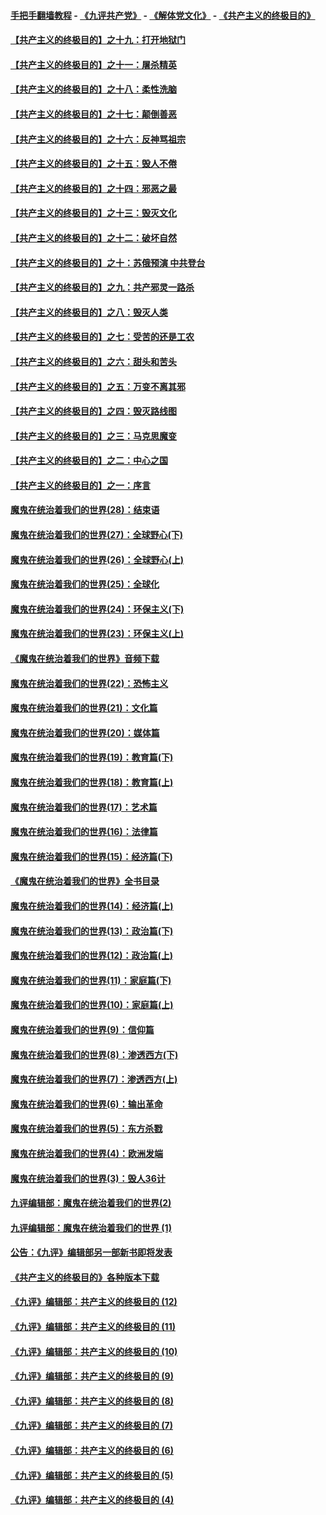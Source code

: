 #### [手把手翻墙教程](https://github.com/gfw-breaker/guides/wiki) -  [《九评共产党》](https://github.com/gfw-breaker/9ping.md?t=05052137) - [《解体党文化》](https://github.com/gfw-breaker/jtdwh.md?t=05052137) - [《共产主义的终极目的》](https://github.com/gfw-breaker/gczydzjmd.md?t=05052137)

#### [【共产主义的终极目的】之十九：打开地狱门](../pages/nsc422/n11206376.md?t=05052137) 

#### [【共产主义的终极目的】之十一：屠杀精英](../pages/nsc422/n11118442.md?t=05052137) 

#### [【共产主义的终极目的】之十八：柔性洗脑](../pages/nsc422/n11199994.md?t=05052137) 

#### [【共产主义的终极目的】之十七：颠倒善恶](../pages/nsc422/n11179782.md?t=05052137) 

#### [【共产主义的终极目的】之十六：反神骂祖宗](../pages/nsc422/n11166798.md?t=05052137) 

#### [【共产主义的终极目的】之十五：毁人不倦](../pages/nsc422/n11166792.md?t=05052137) 

#### [【共产主义的终极目的】之十四：邪恶之最](../pages/nsc422/n11150249.md?t=05052137) 

#### [【共产主义的终极目的】之十三：毁灭文化](../pages/nsc422/n11135227.md?t=05052137) 

#### [【共产主义的终极目的】之十二：破坏自然](../pages/nsc422/n11135214.md?t=05052137) 

#### [【共产主义的终极目的】之十：苏俄预演 中共登台](../pages/nsc422/n11118424.md?t=05052137) 

#### [【共产主义的终极目的】之九：共产邪灵一路杀](../pages/nsc422/n11114139.md?t=05052137) 

#### [【共产主义的终极目的】之八：毁灭人类](../pages/nsc422/n11108503.md?t=05052137) 

#### [【共产主义的终极目的】之七：受苦的还是工农](../pages/nsc422/n11101809.md?t=05052137) 

#### [【共产主义的终极目的】之六：甜头和苦头](../pages/nsc422/n11096971.md?t=05052137) 

#### [【共产主义的终极目的】之五：万变不离其邪](../pages/nsc422/n11091285.md?t=05052137) 

#### [【共产主义的终极目的】之四：毁灭路线图](../pages/nsc422/n11086284.md?t=05052137) 

#### [【共产主义的终极目的】之三：马克思魔变](../pages/nsc422/n11061941.md?t=05052137) 

#### [【共产主义的终极目的】之二：中心之国](../pages/nsc422/n11047728.md?t=05052137) 

#### [【共产主义的终极目的】之一：序言](../pages/nsc422/n11086077.md?t=05052137) 

#### [魔鬼在统治着我们的世界(28)：结束语](../pages/nsc422/n10936246.md?t=05052137) 

#### [魔鬼在统治着我们的世界(27)：全球野心(下)](../pages/nsc422/n10928319.md?t=05052137) 

#### [魔鬼在统治着我们的世界(26)：全球野心(上)](../pages/nsc422/n10900318.md?t=05052137) 

#### [魔鬼在统治着我们的世界(25)：全球化](../pages/nsc422/n10788205.md?t=05052137) 

#### [魔鬼在统治着我们的世界(24)：环保主义(下)](../pages/nsc422/n10695307.md?t=05052137) 

#### [魔鬼在统治着我们的世界(23)：环保主义(上)](../pages/nsc422/n10688613.md?t=05052137) 

#### [《魔鬼在统治着我们的世界》音频下载](../pages/nsc422/n10635553.md?t=05052137) 

#### [魔鬼在统治着我们的世界(22)：恐怖主义](../pages/nsc422/n10614727.md?t=05052137) 

#### [魔鬼在统治着我们的世界(21)：文化篇](../pages/nsc422/n10597706.md?t=05052137) 

#### [魔鬼在统治着我们的世界(20)：媒体篇](../pages/nsc422/n10586579.md?t=05052137) 

#### [魔鬼在统治着我们的世界(19)：教育篇(下)](../pages/nsc422/n10564808.md?t=05052137) 

#### [魔鬼在统治着我们的世界(18)：教育篇(上)](../pages/nsc422/n10526970.md?t=05052137) 

#### [魔鬼在统治着我们的世界(17)：艺术篇](../pages/nsc422/n10499093.md?t=05052137) 

#### [魔鬼在统治着我们的世界(16)：法律篇](../pages/nsc422/n10485969.md?t=05052137) 

#### [魔鬼在统治着我们的世界(15)：经济篇(下)](../pages/nsc422/n10469975.md?t=05052137) 

#### [《魔鬼在统治着我们的世界》全书目录](../pages/nsc422/n10464261.md?t=05052137) 

#### [魔鬼在统治着我们的世界(14)：经济篇(上)](../pages/nsc422/n10457370.md?t=05052137) 

#### [魔鬼在统治着我们的世界(13)：政治篇(下)](../pages/nsc422/n10448270.md?t=05052137) 

#### [魔鬼在统治着我们的世界(12)：政治篇(上)](../pages/nsc422/n10444576.md?t=05052137) 

#### [魔鬼在统治着我们的世界(11)：家庭篇(下)](../pages/nsc422/n10440961.md?t=05052137) 

#### [魔鬼在统治着我们的世界(10)：家庭篇(上)](../pages/nsc422/n10435448.md?t=05052137) 

#### [魔鬼在统治着我们的世界(9)：信仰篇](../pages/nsc422/n10432159.md?t=05052137) 

#### [魔鬼在统治着我们的世界(8)：渗透西方(下)](../pages/nsc422/n10429603.md?t=05052137) 

#### [魔鬼在统治着我们的世界(7)：渗透西方(上)](../pages/nsc422/n10426013.md?t=05052137) 

#### [魔鬼在统治着我们的世界(6)：输出革命](../pages/nsc422/n10421536.md?t=05052137) 

#### [魔鬼在统治着我们的世界(5)：东方杀戮](../pages/nsc422/n10417707.md?t=05052137) 

#### [魔鬼在统治着我们的世界(4)：欧洲发端](../pages/nsc422/n10414890.md?t=05052137) 

#### [魔鬼在统治着我们的世界(3)：毁人36计](../pages/nsc422/n10411583.md?t=05052137) 

#### [九评编辑部：魔鬼在统治着我们的世界(2)](../pages/nsc422/n10410036.md?t=05052137) 

#### [九评编辑部：魔鬼在统治着我们的世界 (1)](../pages/nsc422/n10406825.md?t=05052137) 

#### [公告：《九评》编辑部另一部新书即将发表](../pages/nsc422/n10405104.md?t=05052137) 

#### [《共产主义的终极目的》各种版本下载](../pages/nsc422/n10022138.md?t=05052137) 

#### [《九评》编辑部：共产主义的终极目的 (12)](../pages/nsc422/n9933272.md?t=05052137) 

#### [《九评》编辑部：共产主义的终极目的 (11)](../pages/nsc422/n9924973.md?t=05052137) 

#### [《九评》编辑部：共产主义的终极目的 (10)](../pages/nsc422/n9920883.md?t=05052137) 

#### [《九评》编辑部：共产主义的终极目的 (9)](../pages/nsc422/n9916363.md?t=05052137) 

#### [《九评》编辑部：共产主义的终极目的 (8)](../pages/nsc422/n9912488.md?t=05052137) 

#### [《九评》编辑部：共产主义的终极目的 (7)](../pages/nsc422/n9901176.md?t=05052137) 

#### [《九评》编辑部：共产主义的终极目的 (6)](../pages/nsc422/n9899359.md?t=05052137) 

#### [《九评》编辑部：共产主义的终极目的 (5)](../pages/nsc422/n9893174.md?t=05052137) 

#### [《九评》编辑部：共产主义的终极目的 (4)](../pages/nsc422/n9891246.md?t=05052137) 

